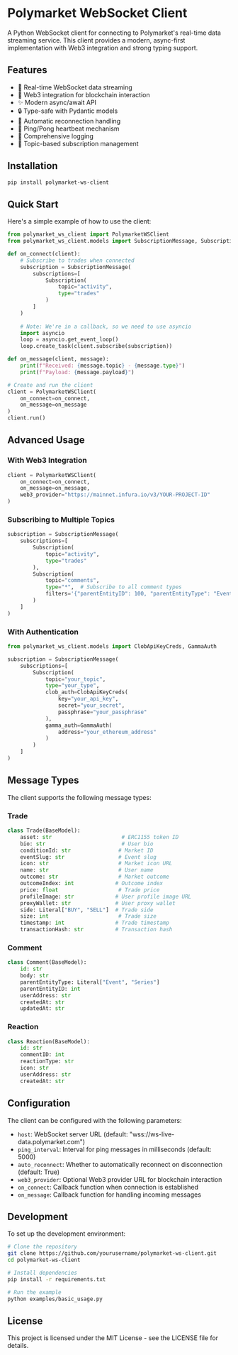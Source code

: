 # Polymarket WebSocket Client

A Python WebSocket client for connecting to Polymarket's real-time data streaming service. This client provides a modern, async-first implementation with Web3 integration and strong typing support.

## Features

- 🔄 Real-time WebSocket data streaming
- 🔗 Web3 integration for blockchain interaction
- ✨ Modern async/await API
- 🔒 Type-safe with Pydantic models
- 🔄 Automatic reconnection handling
- 💓 Ping/Pong heartbeat mechanism
- 📝 Comprehensive logging
- 🎯 Topic-based subscription management

## Installation

```bash
pip install polymarket-ws-client
```

## Quick Start

Here's a simple example of how to use the client:

```python
from polymarket_ws_client import PolymarketWSClient
from polymarket_ws_client.models import SubscriptionMessage, Subscription

def on_connect(client):
    # Subscribe to trades when connected
    subscription = SubscriptionMessage(
        subscriptions=[
            Subscription(
                topic="activity",
                type="trades"
            )
        ]
    )
    
    # Note: We're in a callback, so we need to use asyncio
    import asyncio
    loop = asyncio.get_event_loop()
    loop.create_task(client.subscribe(subscription))

def on_message(client, message):
    print(f"Received: {message.topic} - {message.type}")
    print(f"Payload: {message.payload}")

# Create and run the client
client = PolymarketWSClient(
    on_connect=on_connect,
    on_message=on_message
)
client.run()
```

## Advanced Usage

### With Web3 Integration

```python
client = PolymarketWSClient(
    on_connect=on_connect,
    on_message=on_message,
    web3_provider="https://mainnet.infura.io/v3/YOUR-PROJECT-ID"
)
```

### Subscribing to Multiple Topics

```python
subscription = SubscriptionMessage(
    subscriptions=[
        Subscription(
            topic="activity",
            type="trades"
        ),
        Subscription(
            topic="comments",
            type="*",  # Subscribe to all comment types
            filters='{"parentEntityID": 100, "parentEntityType": "Event"}'
        )
    ]
)
```

### With Authentication

```python
from polymarket_ws_client.models import ClobApiKeyCreds, GammaAuth

subscription = SubscriptionMessage(
    subscriptions=[
        Subscription(
            topic="your_topic",
            type="your_type",
            clob_auth=ClobApiKeyCreds(
                key="your_api_key",
                secret="your_secret",
                passphrase="your_passphrase"
            ),
            gamma_auth=GammaAuth(
                address="your_ethereum_address"
            )
        )
    ]
)
```

## Message Types

The client supports the following message types:

### Trade

```python
class Trade(BaseModel):
    asset: str                      # ERC1155 token ID
    bio: str                        # User bio
    conditionId: str               # Market ID
    eventSlug: str                 # Event slug
    icon: str                      # Market icon URL
    name: str                      # User name
    outcome: str                   # Market outcome
    outcomeIndex: int             # Outcome index
    price: float                   # Trade price
    profileImage: str             # User profile image URL
    proxyWallet: str              # User proxy wallet
    side: Literal["BUY", "SELL"]  # Trade side
    size: int                      # Trade size
    timestamp: int                # Trade timestamp
    transactionHash: str          # Transaction hash
```

### Comment

```python
class Comment(BaseModel):
    id: str
    body: str
    parentEntityType: Literal["Event", "Series"]
    parentEntityID: int
    userAddress: str
    createdAt: str
    updatedAt: str
```

### Reaction

```python
class Reaction(BaseModel):
    id: str
    commentID: int
    reactionType: str
    icon: str
    userAddress: str
    createdAt: str
```

## Configuration

The client can be configured with the following parameters:

- `host`: WebSocket server URL (default: "wss://ws-live-data.polymarket.com")
- `ping_interval`: Interval for ping messages in milliseconds (default: 5000)
- `auto_reconnect`: Whether to automatically reconnect on disconnection (default: True)
- `web3_provider`: Optional Web3 provider URL for blockchain interaction
- `on_connect`: Callback function when connection is established
- `on_message`: Callback function for handling incoming messages

## Development

To set up the development environment:

```bash
# Clone the repository
git clone https://github.com/yourusername/polymarket-ws-client.git
cd polymarket-ws-client

# Install dependencies
pip install -r requirements.txt

# Run the example
python examples/basic_usage.py
```

## License

This project is licensed under the MIT License - see the LICENSE file for details. 